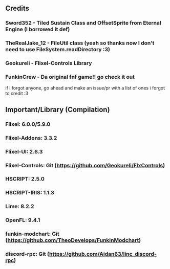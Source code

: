 ## Credits

### Sword352 - Tiled Sustain Class and OffsetSprite from Eternal Engine (I borrowed it def)

### TheRealJake_12 - FileUtil class (yeah so thanks now I don't need to use FileSystem.readDirectory :3)

### Geokureli - Flixel-Controls Library

### FunkinCrew - Da original fnf game!! go check it out

if i forgot anyone, go ahead and make an issue/pr with a list of ones i forgot to credit :3

## Important/Library (Compilation)

### Flixel: 6.0.0/5.9.0

### Flixel-Addons: 3.3.2

### Flixel-UI: 2.6.3

### Flixel-Controls: Git (https://github.com/Geokureli/FlxControls)

### HSCRIPT: 2.5.0

### HSCRIPT-IRIS: 1.1.3

### Lime: 8.2.2

### OpenFL: 9.4.1

### funkin-modchart: Git (https://github.com/TheoDevelops/FunkinModchart)

### discord-rpc: Git (https://github.com/Aidan63/linc_discord-rpc)
